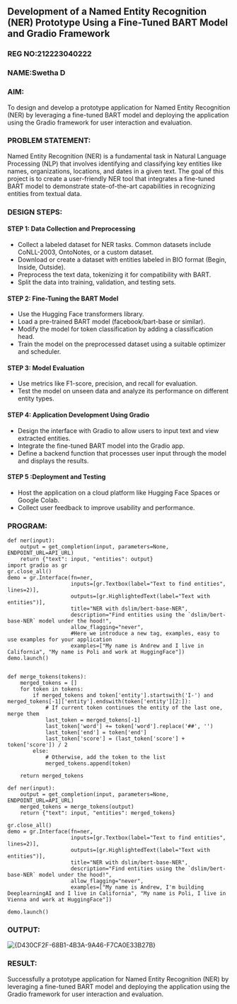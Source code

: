 ## Development of a Named Entity Recognition (NER) Prototype Using a Fine-Tuned BART Model and Gradio Framework
### REG NO:212223040222
### NAME:Swetha D
### AIM:
To design and develop a prototype application for Named Entity Recognition (NER) by leveraging a fine-tuned BART model and deploying the application using the Gradio framework for user interaction and evaluation.

### PROBLEM STATEMENT:
Named Entity Recognition (NER) is a fundamental task in Natural Language Processing (NLP) that involves identifying and classifying key entities like names, organizations, locations, and dates in a given text. The goal of this project is to create a user-friendly NER tool that integrates a fine-tuned BART model to demonstrate state-of-the-art capabilities in recognizing entities from textual data.
### DESIGN STEPS:

#### STEP 1: Data Collection and Preprocessing
* Collect a labeled dataset for NER tasks. Common datasets include CoNLL-2003, OntoNotes, or a custom dataset.
* Download or create a dataset with entities labeled in BIO format (Begin, Inside, Outside).
* Preprocess the text data, tokenizing it for compatibility with BART.
* Split the data into training, validation, and testing sets.
#### STEP 2: Fine-Tuning the BART Model
* Use the Hugging Face transformers library.
* Load a pre-trained BART model (facebook/bart-base or similar).
* Modify the model for token classification by adding a classification head.
* Train the model on the preprocessed dataset using a suitable optimizer and scheduler.
#### STEP 3: Model Evaluation
* Use metrics like F1-score, precision, and recall for evaluation.
* Test the model on unseen data and analyze its performance on different entity types.
#### STEP 4: Application Development Using Gradio
* Design the interface with Gradio to allow users to input text and view extracted entities.
* Integrate the fine-tuned BART model into the Gradio app.
* Define a backend function that processes user input through the model and displays the results.
#### STEP 5 :Deployment and Testing
* Host the application on a cloud platform like Hugging Face Spaces or Google Colab.
* Collect user feedback to improve usability and performance.

### PROGRAM:
```
def ner(input):
    output = get_completion(input, parameters=None, ENDPOINT_URL=API_URL)
    return {"text": input, "entities": output}
import gradio as gr
gr.close_all()
demo = gr.Interface(fn=ner,
                    inputs=[gr.Textbox(label="Text to find entities", lines=2)],
                    outputs=[gr.HighlightedText(label="Text with entities")],
                    title="NER with dslim/bert-base-NER",
                    description="Find entities using the `dslim/bert-base-NER` model under the hood!",
                    allow_flagging="never",
                    #Here we introduce a new tag, examples, easy to use examples for your application
                    examples=["My name is Andrew and I live in California", "My name is Poli and work at HuggingFace"])
demo.launch()


def merge_tokens(tokens):
    merged_tokens = []
    for token in tokens:
        if merged_tokens and token['entity'].startswith('I-') and merged_tokens[-1]['entity'].endswith(token['entity'][2:]):
            # If current token continues the entity of the last one, merge them
            last_token = merged_tokens[-1]
            last_token['word'] += token['word'].replace('##', '')
            last_token['end'] = token['end']
            last_token['score'] = (last_token['score'] + token['score']) / 2
        else:
            # Otherwise, add the token to the list
            merged_tokens.append(token)

    return merged_tokens

def ner(input):
    output = get_completion(input, parameters=None, ENDPOINT_URL=API_URL)
    merged_tokens = merge_tokens(output)
    return {"text": input, "entities": merged_tokens}

gr.close_all()
demo = gr.Interface(fn=ner,
                    inputs=[gr.Textbox(label="Text to find entities", lines=2)],
                    outputs=[gr.HighlightedText(label="Text with entities")],
                    title="NER with dslim/bert-base-NER",
                    description="Find entities using the `dslim/bert-base-NER` model under the hood!",
                    allow_flagging="never",
                    examples=["My name is Andrew, I'm building DeeplearningAI and I live in California", "My name is Poli, I live in Vienna and work at HuggingFace"])

demo.launch()
```
### OUTPUT:
![{D430CF2F-68B1-4B3A-9A46-F7CA0E33B27B}](https://github.com/user-attachments/assets/4360209a-9d9b-49c3-8878-3dd7172d9121)


### RESULT:
Successfully a prototype application for Named Entity Recognition (NER) by leveraging a fine-tuned BART model and deploying the application using the Gradio framework for user interaction and evaluation.

